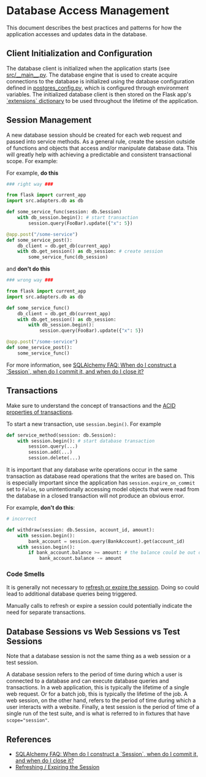# Database Access Management

This document describes the best practices and patterns for how the application accesses and updates data in the database.

## Client Initialization and Configuration

The database client is initialized when the application starts (see [src/\_\_main\_\_.py](../../../app/src/app.py). The database engine that is used to create acquire connections to the database is initialized using the database configuration defined in [postgres_config.py](/app/src/adapters/db/clients/postgres_config.py), which is configured through environment variables. The initialized database client is then stored on the Flask app's [\`extensions\` dictionary](https://flask.palletsprojects.com/en/2.3.x/api/#flask.Flask.extensions) to be used throughout the lifetime of the application.

## Session Management

A new database session should be created for each web request and passed into service methods. As a general rule, create the session outside of functions and objects that access and/or manipulate database data. This will greatly help with achieving a predictable and consistent transactional scope. For example:

For example, **do this**

```python
### right way ###

from flask import current_app
import src.adapters.db as db

def some_service_func(session: db.Session)
    with db_session.begin(): # start transaction
        session.query(FooBar).update({"x": 5})

@app.post("/some-service")
def some_service_post():
    db_client = db.get_db(current_app)
    with db.get_session() as db_session: # create session
        some_service_func(db_session)
```

and **don't do this**

```python
### wrong way ###

from flask import current_app
import src.adapters.db as db

def some_service_func()
    db_client = db.get_db(current_app)
    with db.get_session() as db_session:
        with db_session.begin():
            session.query(FooBar).update({"x": 5})

@app.post("/some-service")
def some_service_post():
    some_service_func()
```

For more information, see [SQLAlchemy FAQ: When do I construct a \`Session\`, when do I commit it, and when do I close it?](https://docs.sqlalchemy.org/en/14/orm/session_basics.html#session-faq-whentocreate)

## Transactions

Make sure to understand the concept of transactions and the [ACID properties of transactions](https://en.wikipedia.org/wiki/ACID).

To start a new transaction, use `session.begin()`. For example

```python
def service_method(session: db.Session):
    with session.begin(): # start database transaction
        session.query(...)
        session.add(...)
        session.delete(...)
```

It is important that any database write operations occur in the same transaction as database read operations that the writes are based on. This is especially important since the application has `session.expire_on_commit` set to `False`, so unintentionally accessing model objects that were read from the database in a closed transaction will not produce an obvious error.

For example, **don't do this**:

```python
# incorrect

def withdraw(session: db.Session, account_id, amount):
    with session.begin():
        bank_account = session.query(BankAccount).get(account_id)
    with session.begin():
        if bank_account.balance >= amount: # the balance could be out of date!
            bank_account.balance -= amount
```

### Code Smells

It is generally not necessary to [refresh or expire the session](https://docs.sqlalchemy.org/en/14/orm/session_state_management.html#refreshing-expiring). Doing so could lead to additional database queries being triggered.

Manually calls to refresh or expire a session could potentially indicate the need for separate transactions.

## Database Sessions vs Web Sessions vs Test Sessions

Note that a database session is not the same thing as a web session or a test session.

A database session refers to the period of time during which a user is connected to a database and can execute database queries and transactions. In a web application, this is typically the lifetime of a single web request. Or for a batch job, this is typically the lifetime of the job. A web session, on the other hand, refers to the period of time during which a user interacts with a website. Finally, a test session is the period of time of a single run of the test suite, and is what is referred to in fixtures that have `scope="session"`.

## References

* [SQLAlchemy FAQ: When do I construct a \`Session\`, when do I commit it, and when do I close it?](https://docs.sqlalchemy.org/en/14/orm/session_basics.html#session-faq-whentocreate)
* [Refreshing / Expiring the Session](https://docs.sqlalchemy.org/en/14/orm/session_state_management.html#refreshing-expiring)
